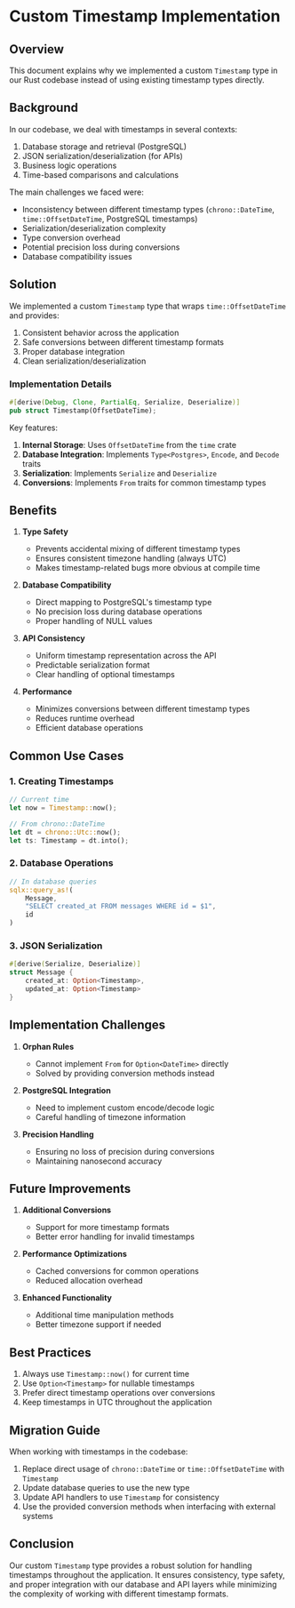 # Custom Timestamp Implementation

## Overview

This document explains why we implemented a custom `Timestamp` type in our Rust codebase instead of using existing timestamp types directly.

## Background

In our codebase, we deal with timestamps in several contexts:
1. Database storage and retrieval (PostgreSQL)
2. JSON serialization/deserialization (for APIs)
3. Business logic operations
4. Time-based comparisons and calculations

The main challenges we faced were:
- Inconsistency between different timestamp types (`chrono::DateTime`, `time::OffsetDateTime`, PostgreSQL timestamps)
- Serialization/deserialization complexity
- Type conversion overhead
- Potential precision loss during conversions
- Database compatibility issues

## Solution

We implemented a custom `Timestamp` type that wraps `time::OffsetDateTime` and provides:
1. Consistent behavior across the application
2. Safe conversions between different timestamp formats
3. Proper database integration
4. Clean serialization/deserialization

### Implementation Details

```rust
#[derive(Debug, Clone, PartialEq, Serialize, Deserialize)]
pub struct Timestamp(OffsetDateTime);
```

Key features:
1. **Internal Storage**: Uses `OffsetDateTime` from the `time` crate
2. **Database Integration**: Implements `Type<Postgres>`, `Encode`, and `Decode` traits
3. **Serialization**: Implements `Serialize` and `Deserialize`
4. **Conversions**: Implements `From` traits for common timestamp types

## Benefits

1. **Type Safety**
   - Prevents accidental mixing of different timestamp types
   - Ensures consistent timezone handling (always UTC)
   - Makes timestamp-related bugs more obvious at compile time

2. **Database Compatibility**
   - Direct mapping to PostgreSQL's timestamp type
   - No precision loss during database operations
   - Proper handling of NULL values

3. **API Consistency**
   - Uniform timestamp representation across the API
   - Predictable serialization format
   - Clear handling of optional timestamps

4. **Performance**
   - Minimizes conversions between different timestamp types
   - Reduces runtime overhead
   - Efficient database operations

## Common Use Cases

### 1. Creating Timestamps

```rust
// Current time
let now = Timestamp::now();

// From chrono::DateTime
let dt = chrono::Utc::now();
let ts: Timestamp = dt.into();
```

### 2. Database Operations

```rust
// In database queries
sqlx::query_as!(
    Message,
    "SELECT created_at FROM messages WHERE id = $1",
    id
)
```

### 3. JSON Serialization

```rust
#[derive(Serialize, Deserialize)]
struct Message {
    created_at: Option<Timestamp>,
    updated_at: Option<Timestamp>
}
```

## Implementation Challenges

1. **Orphan Rules**
   - Cannot implement `From` for `Option<DateTime>` directly
   - Solved by providing conversion methods instead

2. **PostgreSQL Integration**
   - Need to implement custom encode/decode logic
   - Careful handling of timezone information

3. **Precision Handling**
   - Ensuring no loss of precision during conversions
   - Maintaining nanosecond accuracy

## Future Improvements

1. **Additional Conversions**
   - Support for more timestamp formats
   - Better error handling for invalid timestamps

2. **Performance Optimizations**
   - Cached conversions for common operations
   - Reduced allocation overhead

3. **Enhanced Functionality**
   - Additional time manipulation methods
   - Better timezone support if needed

## Best Practices

1. Always use `Timestamp::now()` for current time
2. Use `Option<Timestamp>` for nullable timestamps
3. Prefer direct timestamp operations over conversions
4. Keep timestamps in UTC throughout the application

## Migration Guide

When working with timestamps in the codebase:

1. Replace direct usage of `chrono::DateTime` or `time::OffsetDateTime` with `Timestamp`
2. Update database queries to use the new type
3. Update API handlers to use `Timestamp` for consistency
4. Use the provided conversion methods when interfacing with external systems

## Conclusion

Our custom `Timestamp` type provides a robust solution for handling timestamps throughout the application. It ensures consistency, type safety, and proper integration with our database and API layers while minimizing the complexity of working with different timestamp formats.
